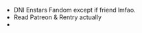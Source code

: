 - DNI Enstars Fandom except if friend lmfao.
- Read Patreon & Rentry actually
-  


<!---
wiifums/wiifums is a ✨ special ✨ repository because its `README.md` (this file) appears on your GitHub profile.
You can click the Preview link to take a look at your changes.
--->
